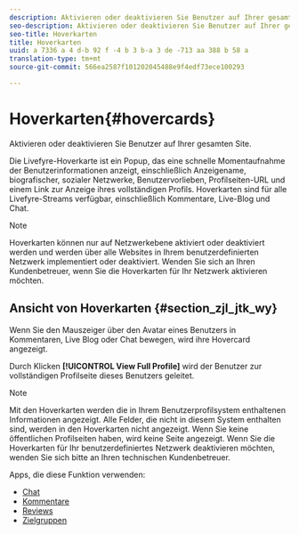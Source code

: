 ```yaml
---
description: Aktivieren oder deaktivieren Sie Benutzer auf Ihrer gesamten Site.
seo-description: Aktivieren oder deaktivieren Sie Benutzer auf Ihrer gesamten Site.
seo-title: Hoverkarten
title: Hoverkarten
uuid: a 7336 a 4 d-b 92 f -4 b 3 b-a 3 de -713 aa 388 b 58 a
translation-type: tm+mt
source-git-commit: 566ea2587f101202045488e9f4edf73ece100293

---
```



# Hoverkarten{#hovercards}

Aktivieren oder deaktivieren Sie Benutzer auf Ihrer gesamten Site.

Die Livefyre-Hoverkarte ist ein Popup, das eine schnelle Momentaufnahme der Benutzerinformationen anzeigt, einschließlich Anzeigename, biografischer, sozialer Netzwerke, Benutzervorlieben, Profilseiten-URL und einem Link zur Anzeige ihres vollständigen Profils. Hoverkarten sind für alle Livefyre-Streams verfügbar, einschließlich Kommentare, Live-Blog und Chat.

>[!NOTE]
>
>Hoverkarten können nur auf Netzwerkebene aktiviert oder deaktiviert werden und werden über alle Websites in Ihrem benutzerdefinierten Netzwerk implementiert oder deaktiviert. Wenden Sie sich an Ihren Kundenbetreuer, wenn Sie die Hoverkarten für Ihr Netzwerk aktivieren möchten.

## Ansicht von Hoverkarten {#section_zjl_jtk_wy}

Wenn Sie den Mauszeiger über den Avatar eines Benutzers in Kommentaren, Live Blog oder Chat bewegen, wird ihre Hovercard angezeigt.

Durch Klicken **[!UICONTROL View Full Profile]** wird der Benutzer zur vollständigen Profilseite dieses Benutzers geleitet.

>[!NOTE]
>
>Mit den Hoverkarten werden die in Ihrem Benutzerprofilsystem enthaltenen Informationen angezeigt. Alle Felder, die nicht in diesem System enthalten sind, werden in den Hoverkarten nicht angezeigt. Wenn Sie keine öffentlichen Profilseiten haben, wird keine Seite angezeigt. Wenn Sie die Hoverkarten für Ihr benutzerdefiniertes Netzwerk deaktivieren möchten, wenden Sie sich bitte an Ihren technischen Kundenbetreuer.



Apps, die diese Funktion verwenden:

* [Chat](/help/using/c-about-apps/c-chat-app/c-chat-app.md#c_chat_app)
* [Kommentare](/help/using/c-about-apps/c-comments/c-comments.md)
* [Reviews](/help/using/c-about-apps/c-reviews-app/c-reviews-app.md#c_reviews_app)
* [Zielgruppen](/help/using/c-about-apps/c-sidenotes-app/c-sidenotes-app.md#c_sidenotes_app)


